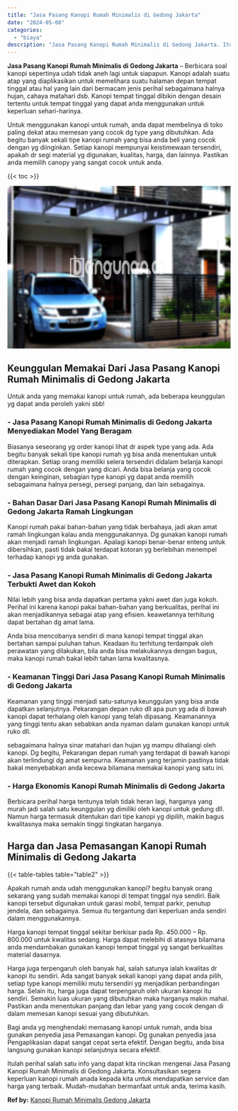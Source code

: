 ```yaml
---
title: "Jasa Pasang Kanopi Rumah Minimalis di Gedong Jakarta"
date: "2024-05-08"
categories: 
  - "biaya"
description: "Jasa Pasang Kanopi Rumah Minimalis di Gedong Jakarta. Itulah perihal salah satu info yang dapat kita rincikan mengenai Jasa Pasang Kanopi Rumah Minimalis di..."
---
```


**Jasa Pasang Kanopi Rumah Minimalis di Gedong Jakarta** – Berbicara soal kanopi sepertinya udah tidak aneh lagi untuk siapapun. Kanopi adalah suatu atap yang diaplikasikan untuk memelihara suatu halaman depan tempat tinggal atau hal yang lain dari bermacam jenis perihal sebagaimana halnya hujan, cahaya matahari dsb. Kanopi tempat tinggal dibikin dengan desain tertentu untuk tempat tinggal yang dapat anda menggunakan untuk keperluan sehari-harinya.

Untuk menggunakan kanopi untuk rumah, anda dapat membelinya di toko paling dekat atau memesan yang cocok dg type yang dibutuhkan. Ada begitu banyak sekali tipe kanopi rumah yang bisa anda beli yang cocok dengan yg diinginkan. Setiap kanopi mempunyai keistimewaan tersendiri, apakah dr segi material yg digunakan, kualitas, harga, dan lainnya. Pastikan anda memilih canopy yang sangat cocok untuk anda.

{{< toc >}}

![Jasa Pasang Kanopi Rumah Minimalis di Gedong Jakarta](/images/harga-kanopi-minimalis-49.png)

## Keunggulan Memakai Dari Jasa Pasang Kanopi Rumah Minimalis di Gedong Jakarta

Untuk anda yang memakai kanopi untuk rumah, ada beberapa keunggulan yg dapat anda peroleh yakni sbb!

### \- Jasa Pasang Kanopi Rumah Minimalis di Gedong Jakarta Menyediakan Model Yang Beragam

Biasanya seseorang yg order kanopi lihat dr aspek type yang ada. Ada begitu banyak sekali tipe kanopi rumah yg bisa anda menentukan untuk diterapkan. Setiap orang memiliki selera tersendiri didalam belanja kanopi rumah yang cocok dengan yang dicari. Anda bisa belanja yang cocok dengan keinginan, sebagian type kanopi yg dapat anda memilih sebagaimana halnya persegi, persegi panjang, dan lain sebagainya.

### \- Bahan Dasar Dari Jasa Pasang Kanopi Rumah Minimalis di Gedong Jakarta Ramah Lingkungan

Kanopi rumah pakai bahan-bahan yang tidak berbahaya, jadi akan amat ramah lingkungan kalau anda menggunakannya. Dg gunakan kanopi rumah akan menjadi ramah lingkungan. Apalagi kanopi benar-benar enteng untuk dibersihkan, pasti tidak bakal terdapat kotoran yg berlebihan menempel terhadap kanopi yg anda gunakan.

### \- Jasa Pasang Kanopi Rumah Minimalis di Gedong Jakarta Terbukti Awet dan Kokoh

Nilai lebih yang bisa anda dapatkan pertama yakni awet dan juga kokoh. Perihal ini karena kanopi pakai bahan-bahan yang berkualitas, perihal ini akan menjadikannya sebagai atap yang efisien. keawetannya terhitung dapat bertahan dg amat lama.

Anda bisa mencobanya sendiri di mana kanopi tempat tinggal akan bertahan sampai puluhan tahun. Keadaan itu terhitung terdampak oleh perawatan yang dilakukan, bila anda bisa melakukannya dengan bagus, maka kanopi rumah bakal lebih tahan lama kwalitasnya.

### \- Keamanan Tinggi Dari Jasa Pasang Kanopi Rumah Minimalis di Gedong Jakarta

Keamanan yang tinggi menjadi satu-satunya keunggulan yang bisa anda dapatkan selanjutnya. Pekarangan depan ruko dll apa pun yg ada di bawah kanopi dapat terhalang oleh kanopi yang telah dipasang. Keamanannya yang tinggi tentu akan sebabkan anda nyaman dalam gunakan kanopi untuk ruko dll.

sebagaimana halnya sinar matahari dan hujan yg mampu dihalangi oleh kanopi. Dg begitu, Pekarangan depan rumah yang terdapat di bawah kanopi akan terlindungi dg amat sempurna. Keamanan yang terjamin pastinya tidak bakal menyebabkan anda kecewa bilamana memakai kanopi yang satu ini.

### \- Harga Ekonomis Kanopi Rumah Minimalis di Gedong Jakarta

Berbicara perihal harga tentunya telah tidak heran lagi, harganya yang murah jadi salah satu keunggulan yg dimiliki oleh kanopi untuk gedung dll. Namun harga termasuk ditentukan dari tipe kanopi yg dipilih, makin bagus kwalitasnya maka semakin tinggi tingkatan harganya.

## Harga dan Jasa Pemasangan Kanopi Rumah Minimalis di Gedong Jakarta

{{< table-tables table="table2" >}}

Apakah rumah anda udah menggunakan kanopi? begitu banyak orang sekarang yang sudah memakai kanopi di tempat tinggal nya sendiri. Baik kanopi tersebut digunakan untuk garasi mobil, tempat parkir, penutup jendela, dan sebagainya. Semua itu tergantung dari keperluan anda sendiri dalam menggunakannya.

Harga kanopi tempat tinggal sekitar berkisar pada Rp. 450.000 – Rp. 800.000 untuk kwalitas sedang. Harga dapat melebihi di atasnya bilamana anda mendambakan gunakan kanopi tempat tinggal yg sangat berkualitas material dasarnya.

Harga juga terpengaruh oleh banyak hal, salah satunya ialah kwalitas dr kanopi itu sendiri. Ada sangat banyak sekali kanopi yang dapat anda pilih, setiap type kanopi memiliki mutu tersendiri yg menjadikan perbandingan harga. Selain itu, harga juga dapat terpengaruh oleh ukuran kanopi itu sendiri. Semakin luas ukuran yang dibutuhkan maka harganya makin mahal. Pastikan anda menentukan panjang dan lebar yang yang cocok dengan di dalam memesan kanopi sesuai yang dibutuhkan.

Bagi anda yg menghendaki memasang kanopi untuk rumah, anda bisa gunakan penyedia jasa Pemasangan kanopi. Dg gunakan penyedia jasa Pengaplikasian dapat sangat cepat serta efektif. Dengan begitu, anda bisa langsung gunakan kanopi selanjutnya secara efektif.

Itulah perihal salah satu info yang dapat kita rincikan mengenai Jasa Pasang Kanopi Rumah Minimalis di Gedong Jakarta. Konsultasikan segera keperluan kanopi rumah anada kepada kita untuk mendapatkan service dan harga yang terbaik. Mudah-mudahan bermanfaat untuk anda, terima kasih.

**Ref by:**  [Kanopi Rumah Minimalis Gedong Jakarta](https://id.wikipedia.org/wiki/Kanopi)
